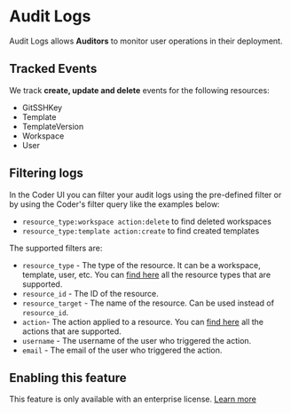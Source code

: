 # Audit Logs

Audit Logs allows **Auditors** to monitor user operations in
their deployment.

## Tracked Events

We track **create, update and delete** events for the following resources:

- GitSSHKey
- Template
- TemplateVersion
- Workspace
- User

## Filtering logs

In the Coder UI you can filter your audit logs using the pre-defined filter or by using the Coder's filter query like the examples below:

- `resource_type:workspace action:delete` to find deleted workspaces
- `resource_type:template action:create` to find created templates

The supported filters are:

- `resource_type` - The type of the resource. It can be a workspace, template, user, etc. You can [find here](https://pkg.go.dev/github.com/coder/coder@main/codersdk#ResourceType) all the resource types that are supported.
- `resource_id` - The ID of the resource.
- `resource_target` - The name of the resource. Can be used instead of `resource_id`.
- `action`- The action applied to a resource. You can [find here](https://pkg.go.dev/github.com/coder/coder@main/codersdk#AuditAction) all the actions that are supported.
- `username` - The username of the user who triggered the action.
- `email` - The email of the user who triggered the action.

## Enabling this feature

This feature is only available with an enterprise license. [Learn more](./enterprise.md)
